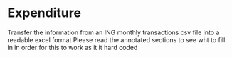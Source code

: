 # Expenditure
 Transfer the information from an ING monthly transactions csv file into a readable excel format
Please read the annotated sections to see wht to fill in in order for this to work as it it hard coded
